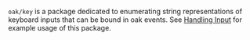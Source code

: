 `oak/key` is a package dedicated to enumerating string representations of keyboard inputs that can be bound in oak events. See [Handling Input](https://github.com/oakmound/oak/wiki/Handling-Input#keyboard-events) for example usage of this package.